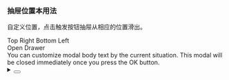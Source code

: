 ### 抽屉位置本用法

自定义位置，点击触发按钮抽屉从相应的位置滑出。

<div class="cell-demo vp-raw">
  <yc-radio-group v-model="position">
    <yc-radio value="top">Top</yc-radio>
    <yc-radio value="right">Right</yc-radio>
    <yc-radio value="bottom">Bottom</yc-radio>
    <yc-radio value="left">Left</yc-radio>
  </yc-radio-group>
  <div :style="{ marginTop: '20px' }">
    <yc-button
      type="primary"
      @click="handleClick"
      >Open Drawer</yc-button
    >
  </div>
  <yc-drawer
    :width="340"
    :height="340"
    :visible="visible"
    :placement="position"
    @ok="handleOk"
    @cancel="handleCancel"
    >
    <template #title> Title </template>
    <div>
      You can customize modal body text by the current situation. This modal
      will be closed immediately once you press the OK button.
    </div>
  </yc-drawer>
</div>

<script setup>
import { ref } from 'vue';
const visible = ref(false);
const position = ref('right');
const handleClick = () => {
  visible.value = true;
};
const handleOk = () => {
  visible.value = false;
};
const handleCancel = () => {
  visible.value = false;
};
</script>

<details>
<summary>
 <button class="code-btn"  >
    <icon-code />
 </button>
</summary>

```vue
<template>
  <yc-radio-group v-model="position">
    <yc-radio value="top">Top</yc-radio>
    <yc-radio value="right">Right</yc-radio>
    <yc-radio value="bottom">Bottom</yc-radio>
    <yc-radio value="left">Left</yc-radio>
  </yc-radio-group>
  <div :style="{ marginTop: '20px' }">
    <yc-button
      type="primary"
      @click="handleClick"
      >Open Drawer</yc-button
    >
  </div>
  <yc-drawer
    :width="340"
    :height="340"
    :visible="visible"
    :placement="position"
    @ok="handleOk"
    @cancel="handleCancel">
    <template #title> Title </template>
    <div>
      You can customize modal body text by the current situation. This modal
      will be closed immediately once you press the OK button.
    </div>
  </yc-drawer>
</template>

<script setup>
import { ref } from 'vue';
const visible = ref(false);
const position = ref('right');
const handleClick = () => {
  visible.value = true;
};
const handleOk = () => {
  visible.value = false;
};
const handleCancel = () => {
  visible.value = false;
};
</script>
```

</details>
